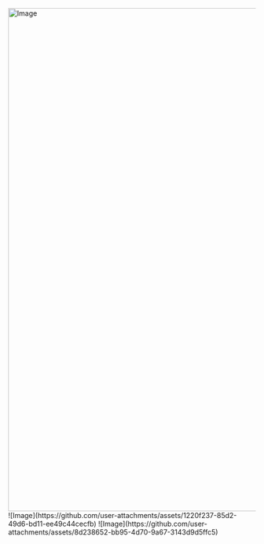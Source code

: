 
<img width="1024" height="1024" alt="Image" src="https://github.com/user-attachments/assets/b58bd331-82cd-4ca4-979b-4e183a479532" />
![Image](https://github.com/user-attachments/assets/1220f237-85d2-49d6-bd11-ee49c44cecfb)
![Image](https://github.com/user-attachments/assets/8d238652-bb95-4d70-9a67-3143d9d5ffc5)
